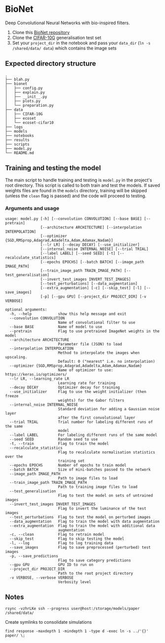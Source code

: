 # BioNet
Deep Convolutional Neural Networks with bio-inspired filters. 

1. Clone this [BioNet repository](https://github.com/bdevans/BioNet)
2. Clone the [CIFAR-10G](https://github.com/bdevans/CIFAR-10G) generalisation test set
3. Set your `project_dir` in the notebook and pass your `data_dir` (`ln -s /shared/data/ data`) which contains the image sets

Expected directory structure
----------------------------

```
.
├── blah.py
├── bionet
│   ├── config.py
│   ├── explain.py
│   ├── __init__.py
│   ├── plots.py
│   └── preparation.py
├── data
│   ├── CIFAR-10G
│   ├── ecoset
│   └── ecoset-cifar10
├── logs
├── models
├── notebooks
├── results
├── scripts
├── model.py
└── README.md
```

Training and testing the model
------------------------------

The main script to handle training and testing is `model.py` in the project's root directory. This script is called to both train and test the models. If saved weights files are found in the `models` directory, training will be skipped (unless the `clean` flag is passed) and the code will proceed to testing. 

### Arguments and usage

```
usage: model.py [-h] [--convolution CONVOLUTION] [--base BASE] [--pretrain]
                [--architecture ARCHITECTURE] [--interpolation INTERPOLATION]
                [--optimizer {SGD,RMSprop,Adagrad,Adadelta,Adam,Adamax,Nadam}]
                [--lr LR] [--decay DECAY] [--use_initializer]
                [--internal_noise INTERNAL_NOISE] [--trial TRIAL]
                [--label LABEL] [--seed SEED] [-t] [--recalculate_statistics]
                [--epochs EPOCHS] [--batch BATCH] [--image_path IMAGE_PATH]
                [--train_image_path TRAIN_IMAGE_PATH] [--test_generalisation]
                [--invert_test_images INVERT_TEST_IMAGES]
                [--test_perturbations] [--data_augmentation]
                [--extra_augmentation] [-c] [--skip_test] [-l] [--save_images]
                [-p] [--gpu GPU] [--project_dir PROJECT_DIR] [-v VERBOSE]

optional arguments:
  -h, --help            show this help message and exit
  --convolution CONVOLUTION
                        Name of convolutional filter to use
  --base BASE           Name of model to use
  --pretrain            Flag to use pretrained ImageNet weights in the model
  --architecture ARCHITECTURE
                        Parameter file (JSON) to load
  --interpolation INTERPOLATION
                        Method to interpolate the images when upscaling.
                        Default: 0 ("nearest" i.e. no interpolation)
  --optimizer {SGD,RMSprop,Adagrad,Adadelta,Adam,Adamax,Nadam}
                        Name of optimizer to use: https://keras.io/optimizers/
  --lr LR, --learning_rate LR
                        Learning rate for training
  --decay DECAY         Optimizer decay for training
  --use_initializer     Flag to use the weight initializer (then freeze
                        weights) for the Gabor filters
  --internal_noise INTERNAL_NOISE
                        Standard deviation for adding a Gaussian noise layer
                        after the first convolutional layer
  --trial TRIAL         Trial number for labeling different runs of the same
                        model
  --label LABEL         For labeling different runs of the same model
  --seed SEED           Random seed to use
  -t, --train           Flag to train the model
  --recalculate_statistics
                        Flag to recalculate normalisation statistics over the
                        training set
  --epochs EPOCHS       Number of epochs to train model
  --batch BATCH         Size of mini-batches passed to the network
  --image_path IMAGE_PATH
                        Path to image files to load
  --train_image_path TRAIN_IMAGE_PATH
                        Path to training image files to load
  --test_generalisation
                        Flag to test the model on sets of untrained images
  --invert_test_images INVERT_TEST_IMAGES
                        Flag to invert the luminance of the test images
  --test_perturbations  Flag to test the model on perturbed images
  --data_augmentation   Flag to train the model with data augmentation
  --extra_augmentation  Flag to train the model with additional data
                        augmentation
  -c, --clean           Flag to retrain model
  --skip_test           Flag to skip testing the model
  -l, --log             Flag to log training data
  --save_images         Flag to save preprocessed (perturbed) test images
  -p, --save_predictions
                        Flag to save category predictions
  --gpu GPU             GPU ID to run on
  --project_dir PROJECT_DIR
                        Path to the root project directory
  -v VERBOSE, --verbose VERBOSE
                        Verbosity level
```

Notes
-----

`rsync -vzhrLKe ssh --progress user@host:/storage/models/paper /shared/data/`

Create symlinks to consolidate simulations

`find response -maxdepth 1 -mindepth 1 -type d -exec ln -s ../'{}' paper/ \;`

